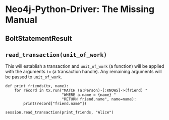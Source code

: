 # Neo4j-Python-Driver: The Missing Manual

## BoltStatementResult

## `read_transaction(unit_of_work)`

This will establish a transaction and `unit_of_work` (a function) will be applied
with the arguments `tx` (a transaction handle).  Any remaining arguments will be
passed to `unit_of_work`.

    def print_friends(tx, name):
        for record in tx.run("MATCH (a:Person)-[:KNOWS]->(friend) "
                             "WHERE a.name = {name} "
                             "RETURN friend.name", name=name):
            print(record["friend.name"])

    session.read_transaction(print_friends, "Alice")
